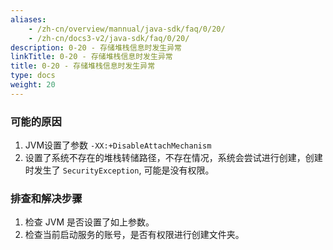 ```yaml
---
aliases:
    - /zh-cn/overview/mannual/java-sdk/faq/0/20/
    - /zh-cn/docs3-v2/java-sdk/faq/0/20/
description: 0-20 - 存储堆栈信息时发生异常
linkTitle: 0-20 - 存储堆栈信息时发生异常
title: 0-20 - 存储堆栈信息时发生异常
type: docs
weight: 20
---
```








### 可能的原因

1. JVM设置了参数 `-XX:+DisableAttachMechanism`
2. 设置了系统不存在的堆栈转储路径，不存在情况，系统会尝试进行创建，创建时发生了 `SecurityException`, 可能是没有权限。

### 排查和解决步骤

1. 检查 JVM 是否设置了如上参数。
2. 检查当前启动服务的账号，是否有权限进行创建文件夹。